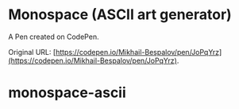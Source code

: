# Monospace (ASCII art generator)

A Pen created on CodePen.

Original URL: [https://codepen.io/Mikhail-Bespalov/pen/JoPqYrz](https://codepen.io/Mikhail-Bespalov/pen/JoPqYrz).

# monospace-ascii

